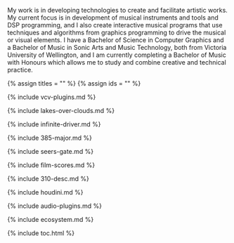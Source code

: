 My work is in developing technologies to create and facilitate artistic works. My current focus is in development of musical instruments and tools and DSP programming, and I also create interactive musical programs that use techniques and algorithms from graphics programming to drive the musical or visual elements. I have a Bachelor of Science in Computer Graphics and a Bachelor of Music in Sonic Arts and Music Technology, both from Victoria University of Wellington, and I am currently completing a Bachelor of Music with Honours which allows me to study and combine creative and technical practice.

{% assign titles = "" %}
{% assign ids = "" %}

{% include vcv-plugins.md %}

{% include lakes-over-clouds.md %}

{% include infinite-driver.md %}

{% include 385-major.md %}

{% include seers-gate.md %}

{% include film-scores.md %}

{% include 310-desc.md %}

{% include houdini.md %}

{% include audio-plugins.md %}

{% include ecosystem.md %}

{% include toc.html %}
